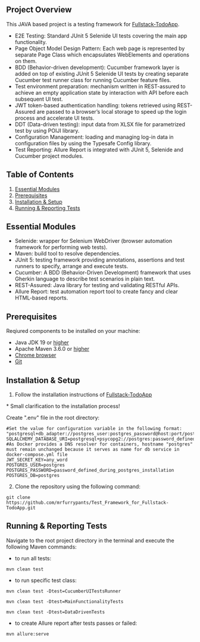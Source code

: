 ## Project Overview

This JAVA based project is a testing framework for [Fullstack-TodoApp](https://github.com/naputami/Fullstack-TodoApp).

- E2E Testing: Standard JUnit 5 Selenide UI tests covering the main app functionality.
- Page Object Model Design Pattern: Each web page is represented by separate Page Class which encapsulates WebElements and operations on them.
- BDD (Behavior-driven development): Cucumber framework layer is added on top of existing JUnit 5 Selenide UI tests by creating separate Cucumber test runner class for running Cucumber feature files.
- Test environment preparation: mechanism written in REST-assured to achieve an empty application state by interaction with API before each subsequent UI test.
- JWT token-based authentication handling: tokens retrieved using REST-Assured are passed to a browser’s local storage to speed up the login process and accelerate UI tests.
- DDT (Data-driven testing): input data from XLSX file for parametrized test by using POIJI library.
- Configuration Management: loading and managing log-in data in configuration files by using the Typesafe Config library.
- Test Reporting: Allure Report is integrated with JUnit 5, Selenide and Cucumber project modules.

## Table of Contents

1. [Essential Modules](#essential-modules)
2. [Prerequisites](#prerequisites)
3. [Installation & Setup](#installation-&-setup)
4. [Running & Reporting Tests](#running-&-reporting-tests)

## Essential Modules

- Selenide: wrapper for Selenium WebDriver (browser automation framework for performing web tests).
- Maven: build tool to resolve dependencies.
- JUnit 5: testing framework providing annotations, assertions and test runners to specify, arrange and execute tests.
- Cucumber: A BDD (Behavior-Driven Development) framework that uses Gherkin language to describe test scenarios in plain text.
- REST-Assured: Java library for testing and validating RESTful APIs.
- Allure Report: test automation report tool to create fancy and clear HTML-based reports.

## Prerequisites

Reqiured components to be installed on your machine:

- Java JDK 19 or [higher](https://www.oracle.com/java/technologies/downloads/#jdk21-windows)
- Apache Maven 3.6.0 or [higher](https://maven.apache.org/download.cgi)
- [Chrome browser](https://www.google.com/chrome/)
- [Git](https://git-scm.com/downloads)

## Installation & Setup

1. Follow the installation instructions of [Fullstack-TodoApp](https://github.com/naputami/Fullstack-TodoApp?tab=readme-ov-file#how-to-run-this-app)

\* Small clarification to the installation process!

Create ".env" file in the root directory:
```
#Set the value for configuration variable in the following format: "postgresql+db_adapter://postgres_user:postgres_password@host:port/postgres_db"
SQLALCHEMY_DATABASE_URI=postgresql+psycopg2://postgres:password_defined_during_postgres_installation@postgres:5432/postgres
#As Docker provides a DNS resolver for containers, hostname "postgres" must remain unchanged because it serves as name for db service in docker-compose.yml file
JWT_SECRET_KEY=any_word
POSTGRES_USER=postgres
POSTGRES_PASSWORD=password_defined_during_postgres_installation
POSTGRES_DB=postgres
```

2. Clone the repository using the following command:
```
git clone https://github.com/mrfurrypants/Test_Framework_for_Fullstack-TodoApp.git
```

## Running & Reporting Tests

Navigate to the root project directory in the terminal and execute the following Maven commands:

- to run all tests:
```
mvn clean test
```
- to run specific test class:
```
mvn clean test -Dtest=CucumberUITestsRunner
```
```
mvn clean test -Dtest=MainFunctionalityTests
```
```
mvn clean test -Dtest=DataDrivenTests
```
- to create Allure report after tests passes or failed:
```
mvn allure:serve
```
